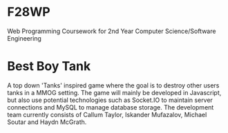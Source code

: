 # F28WP
Web Programming Coursework for 2nd Year Computer Science/Software Engineering

# Best Boy Tank

A top down 'Tanks' inspired game where the goal is to destroy other users tanks in a MMOG setting. The game will mainly be developed in Javascript,
but also use potential technologies such as Socket.IO to maintain server connections and MySQL to manage database storage. The development team currently consists of
Callum Taylor, Iskander Mufazalov, Michael Soutar and Haydn McGrath.
